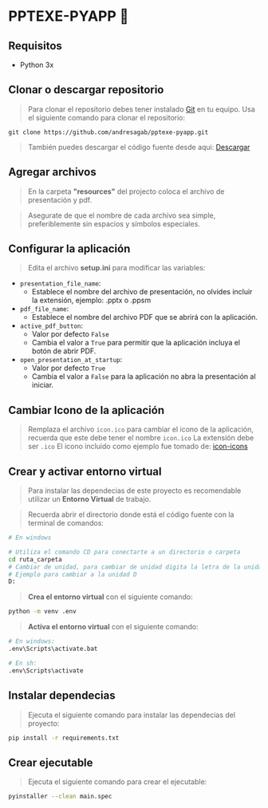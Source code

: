 
<h1>PPTEXE-PYAPP 📖</h1>

## Requisitos
- Python 3x

## Clonar o descargar repositorio
> Para clonar el repositorio debes tener instalado <a href="https://git-scm.com/" target="_blank" title="Ir a GIT">Git</a> en tu equipo. Usa el siguiente comando para clonar el repositorio:
```
git clone https://github.com/andresagab/pptexe-pyapp.git
```
> También puedes descargar el código fuente desde aqui: [Descargar](https://github.com/andresagab/pptexe-pyapp/archive/refs/heads/master.zip)

## Agregar archivos
> En la carpeta **"resources"** del projecto coloca el archivo de presentación y pdf.

> Asegurate de que el nombre de cada archivo sea simple, preferiblemente sin espacios y símbolos especiales.

## Configurar la aplicación
> Edita el archivo **setup.ini** para modificar las variables:
- `presentation_file_name`:
    - Establece el nombre del archivo de presentación, no olvides incluir la extensión, ejemplo: .pptx o .ppsm
- `pdf_file_name`:
    - Establece el nombre del archivo PDF que se abrirá con la aplicación.
- `active_pdf_button`:
    - Valor por defecto ```False```
    - Cambia el valor a ```True``` para permitir que la aplicación incluya el botón de abrir PDF.
- `open_presentation_at_startup`:
    - Valor por defecto ```True```
    - Cambia el valor a ```False``` para la aplicación no abra la presentación al iniciar.

## Cambiar Icono de la aplicación
> Remplaza el archivo `icon.ico` para cambiar el icono de la aplicación, recuerda que este debe tener el nombre `icon.ico`
> La extensión debe ser `.ico`
> El icono incluido como ejemplo fue tomado de: <a href="https://icon-icons.com/es/download/51077/ICO/512/" target="_blank" title="Ir al Icono">icon-icons</a>

## Crear y activar entorno virtual
> Para instalar las dependecias de este proyecto es recomendable utilizar un **Entorno Virtual** de trabajo.

> Recuerda abrir el directorio donde está el código fuente con la terminal de comandos:
```sh
# En windows

# Utiliza el comando CD para conectarte a un directorio o carpeta
cd ruta_carpeta
# Cambiar de unidad, para cambiar de unidad digita la letra de la unidad junto con el símbolo 'dos puntos'
# Ejemplo para cambiar a la unidad D
D:
```

> **Crea el entorno virtual** con el siguiente comando: 
```sh
python -m venv .env
```

> **Activa el entorno virtual** con el siguiente comando:
```sh
# En windows:
.env\Scripts\activate.bat

# En sh:
.env\Scripts\activate
```

## Instalar dependecias
> Ejecuta el siguiente comando para instalar las dependecias del proyecto:
```sh
pip install -r requirements.txt
```

## Crear ejecutable

> Ejecuta el siguiente comando para crear el ejecutable:

```sh
pyinstaller --clean main.spec
```